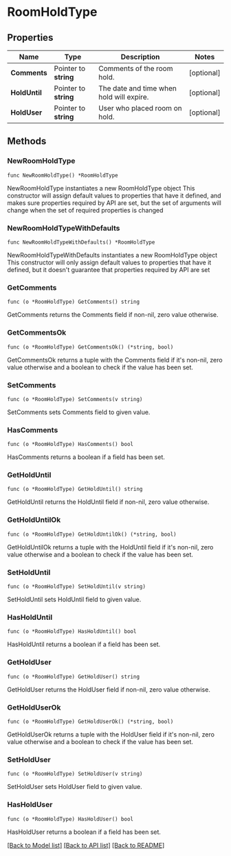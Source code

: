# RoomHoldType

## Properties

Name | Type | Description | Notes
------------ | ------------- | ------------- | -------------
**Comments** | Pointer to **string** | Comments of the room hold. | [optional] 
**HoldUntil** | Pointer to **string** | The date and time when hold will expire. | [optional] 
**HoldUser** | Pointer to **string** | User who placed room on hold. | [optional] 

## Methods

### NewRoomHoldType

`func NewRoomHoldType() *RoomHoldType`

NewRoomHoldType instantiates a new RoomHoldType object
This constructor will assign default values to properties that have it defined,
and makes sure properties required by API are set, but the set of arguments
will change when the set of required properties is changed

### NewRoomHoldTypeWithDefaults

`func NewRoomHoldTypeWithDefaults() *RoomHoldType`

NewRoomHoldTypeWithDefaults instantiates a new RoomHoldType object
This constructor will only assign default values to properties that have it defined,
but it doesn't guarantee that properties required by API are set

### GetComments

`func (o *RoomHoldType) GetComments() string`

GetComments returns the Comments field if non-nil, zero value otherwise.

### GetCommentsOk

`func (o *RoomHoldType) GetCommentsOk() (*string, bool)`

GetCommentsOk returns a tuple with the Comments field if it's non-nil, zero value otherwise
and a boolean to check if the value has been set.

### SetComments

`func (o *RoomHoldType) SetComments(v string)`

SetComments sets Comments field to given value.

### HasComments

`func (o *RoomHoldType) HasComments() bool`

HasComments returns a boolean if a field has been set.

### GetHoldUntil

`func (o *RoomHoldType) GetHoldUntil() string`

GetHoldUntil returns the HoldUntil field if non-nil, zero value otherwise.

### GetHoldUntilOk

`func (o *RoomHoldType) GetHoldUntilOk() (*string, bool)`

GetHoldUntilOk returns a tuple with the HoldUntil field if it's non-nil, zero value otherwise
and a boolean to check if the value has been set.

### SetHoldUntil

`func (o *RoomHoldType) SetHoldUntil(v string)`

SetHoldUntil sets HoldUntil field to given value.

### HasHoldUntil

`func (o *RoomHoldType) HasHoldUntil() bool`

HasHoldUntil returns a boolean if a field has been set.

### GetHoldUser

`func (o *RoomHoldType) GetHoldUser() string`

GetHoldUser returns the HoldUser field if non-nil, zero value otherwise.

### GetHoldUserOk

`func (o *RoomHoldType) GetHoldUserOk() (*string, bool)`

GetHoldUserOk returns a tuple with the HoldUser field if it's non-nil, zero value otherwise
and a boolean to check if the value has been set.

### SetHoldUser

`func (o *RoomHoldType) SetHoldUser(v string)`

SetHoldUser sets HoldUser field to given value.

### HasHoldUser

`func (o *RoomHoldType) HasHoldUser() bool`

HasHoldUser returns a boolean if a field has been set.


[[Back to Model list]](../README.md#documentation-for-models) [[Back to API list]](../README.md#documentation-for-api-endpoints) [[Back to README]](../README.md)


